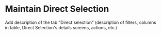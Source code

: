 # Maintain Direct Selection

Add description of the tab "Direct selection" \(description of filters, columns in table, Direct Selection's details screens, actions, etc.\)

